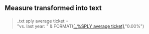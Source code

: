 <h2><p>Measure transformed into text </p></h2>

>_txt sply average ticket = <br> 
>"vs. last year: " & FORMAT([[_%SPLY average ticket]](/Measures/Temporal%20measures/_%25SPLY%20average%20ticket.md),"0.00%")